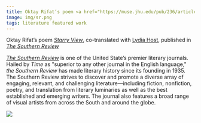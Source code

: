 ```yaml
---
title: Oktay Rifat’s poem <a href="https://muse.jhu.edu/pub/236/article/900977/pdf" target="_blank"><i>Starry View</i></a> published in <a href="https://thesouthernreview.org" target="_blank"><i>The Southern Review</i></a>
image: img/sr.png
tags: literature featured work 
---
```


Oktay Rifat’s poem <a href="https://muse.jhu.edu/pub/236/article/900977/pdf" target="_blank"><i>Starry View</i></a>, co-translated with <a href="https://www.lydiasthost.com/" target="_blank">Lydia Host</a>, published in <a href="https://thesouthernreview.org" target="_blank"><i>The Southern Review</i></a>

<a href="https://thesouthernreview.org" target="_blank"><i>The Southern Review</i></a> is one of the United State’s premier literary journals. Hailed by <i>Time</i> as "superior to any other journal in the English language," <i>the Southern Review</i> has made literary history since its founding in 1935. </i>The Southern Review</i> strives to discover and promote a diverse array of engaging, relevant, and challenging literature—including fiction, nonfiction, poetry, and translation from literary luminaries as well as the best established and emerging writers. The journal also features a broad range of visual artists from across the South and around the globe.

<div class="container-lg px-3 my-5">
  <img src="https://muse.jhu.edu/article/900977/pdfimage" />
</div>
